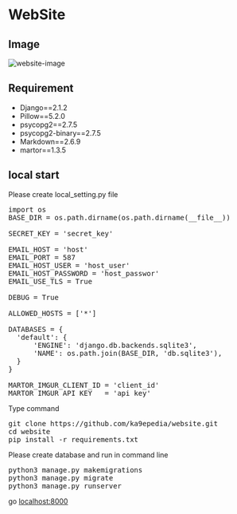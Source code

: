 # WebSite

## Image
![website-image](https://user-images.githubusercontent.com/42766115/50330197-ae7bbe80-053d-11e9-9654-161fb8606c17.png)

## Requirement
- Django==2.1.2
- Pillow==5.2.0
- psycopg2==2.7.5
- psycopg2-binary==2.7.5
- Markdown==2.6.9
- martor==1.3.5

## local start
Please create local_setting.py file
<pre>
import os
BASE_DIR = os.path.dirname(os.path.dirname(__file__))

SECRET_KEY = 'secret_key'
 
EMAIL_HOST = 'host'
EMAIL_PORT = 587
EMAIL_HOST_USER = 'host_user'
EMAIL_HOST_PASSWORD = 'host_passwor'
EMAIL_USE_TLS = True
 
DEBUG = True
 
ALLOWED_HOSTS = ['*']
  
DATABASES = {
  'default': {
      'ENGINE': 'django.db.backends.sqlite3',
      'NAME': os.path.join(BASE_DIR, 'db.sqlite3'),
  }
}

MARTOR_IMGUR_CLIENT_ID = 'client_id'
MARTOR_IMGUR_API_KEY   = 'api_key'
</pre>
Type command
<pre>
git clone https://github.com/ka9epedia/website.git
cd website
pip install -r requirements.txt
</pre>
Please create database and run in command line
<pre>
python3 manage.py makemigrations
python3 manage.py migrate
python3 manage.py runserver
</pre>
go [localhost:8000](http://localhost:8000/)
